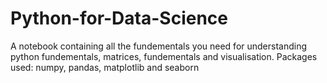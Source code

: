 # Python-for-Data-Science
A notebook containing all the fundementals you need for understanding python fundementals, matrices, fundementals and visualisation. Packages used: numpy, pandas, matplotlib and seaborn
